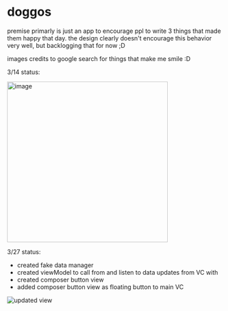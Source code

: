 # doggos
premise primarly is just an app to encourage ppl to write 3 things that made them happy that day.
the design clearly doesn't encourage this behavior very well, but backlogging that for now ;D

images credits to google search for things that make me smile :D

3/14 status:


<img width="375" alt="image" src="https://user-images.githubusercontent.com/6363626/158496704-c0254ca1-d4d3-4bbc-8792-02a92858a245.png">

3/27 status:
- created fake data manager
- created viewModel to call from and listen to data updates from VC with
- created composer button view
- added composer button view as floating button to main VC

![updated view]("updates/21_03_27_update.gif")
